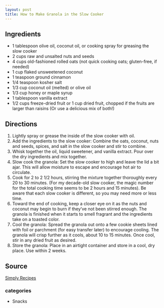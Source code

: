 ```yaml
---
layout: post
title: How to Make Granola in the Slow Cooker
---
```


## Ingredients

- 1 tablespoon olive oil, coconut oil, or cooking spray for greasing the slow cooker
- 2 cups raw and unsalted nuts and seeds
- 4 cups old-fashioned rolled oats (not quick cooking oats; gluten-free, if needed)
- 1 cup flaked unsweetened coconut
- 1 teaspoon ground cinnamon
- 1/4 teaspoon kosher salt
- 1/3 cup coconut oil (melted) or olive oil
- 1/3 cup honey or maple syrup
- 1 tablespoon vanilla extract
- 1/2 cups freeze-dried fruit or 1 cup dried fruit, chopped if the fruits are larger than raisins (Or use a delicious mix of both!)

## Directions

1. Lightly spray or grease the inside of the slow cooker with oil.
2. Add the ingredients to the slow cooker: Combine the oats, coconut, nuts and seeds, spices, and salt in the slow cooker and stir to combine.
3. Whisk together the oil, liquid sweetener, and vanilla extract. Pour over the dry ingredients and mix together.
4. Slow cook the granola: Set the slow cooker to high and leave the lid a bit ajar. This will allow moisture to escape and encourage hot air to circulate.
5. Cook for 2 to 2 1/2 hours, stirring the mixture together thoroughly every 20 to 30 minutes. (For my decade-old slow cooker, the magic number for the total cooking time seems to be 2 hours and 15 minutes). Be aware that each slow cooker is different, so you may need more or less time.
6. Toward the end of cooking, keep a closer eye on it as the nuts and coconut may begin to burn if they’ve not been stirred enough. The granola is finished when it starts to smell fragrant and the ingredients take on a toasted color.
7. Cool the granola: Spread the granola out onto a few cookie sheets lined with foil or parchment (for easy transfer later) to encourage cooling. The granola will crisp further as it cools, about 10 to 15 minutes. Once cool, stir in any dried fruit as desired.
8. Store the granola: Place in an airtight container and store in a cool, dry place. Use within 2 weeks.

## **Source**
[Simply Recipes](https://www.simplyrecipes.com/recipes/how_to_make_granola_in_the_slow_cooker/)

### categories
- Snacks